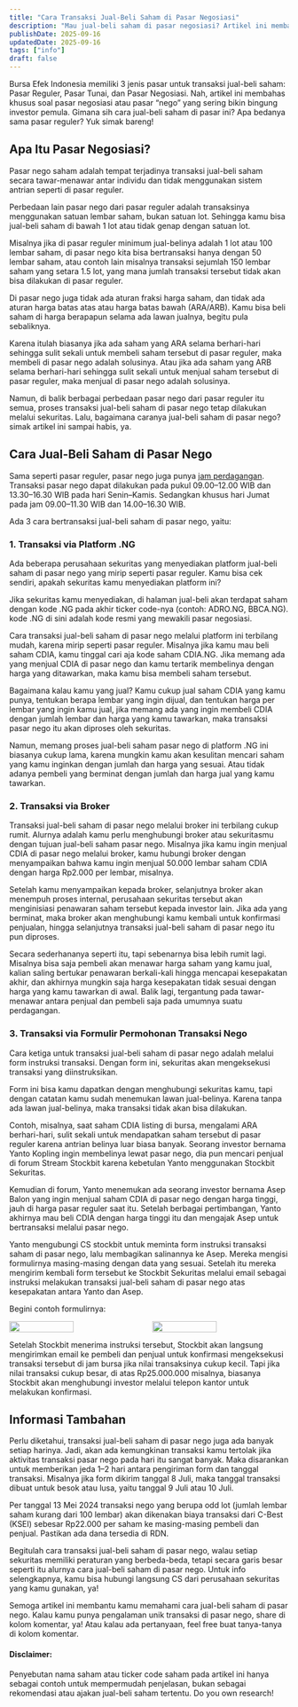 ```yaml
---
title: "Cara Transaksi Jual-Beli Saham di Pasar Negosiasi"
description: "Mau jual-beli saham di pasar negosiasi? Artikel ini membahas lengkap cara bertransaksi jual-beli saham di pasar nego untuk pemula."
publishDate: 2025-09-16
updatedDate: 2025-09-16
tags: ["info"]
draft: false
---
```


Bursa Efek Indonesia memiliki 3 jenis pasar untuk transaksi jual-beli saham: Pasar Reguler, Pasar Tunai, dan Pasar Negosiasi. Nah, artikel ini membahas khusus soal pasar negosiasi atau pasar “nego” yang sering bikin bingung investor pemula. Gimana sih cara jual-beli saham di pasar ini? Apa bedanya sama pasar reguler? Yuk simak bareng!

## Apa Itu Pasar Negosiasi?

Pasar nego saham adalah tempat terjadinya transaksi jual-beli saham secara tawar-menawar antar individu dan tidak menggunakan sistem antrian seperti di pasar reguler.

Perbedaan lain pasar nego dari pasar reguler adalah transaksinya menggunakan satuan lembar saham, bukan satuan lot. Sehingga kamu bisa jual-beli saham di bawah 1 lot atau tidak genap dengan satuan lot.

Misalnya jika di pasar reguler minimum jual-belinya adalah 1 lot atau 100 lembar saham, di pasar nego kita bisa bertransaksi hanya dengan 50 lembar saham, atau contoh lain misalnya transaksi sejumlah 150 lembar saham yang setara 1.5 lot, yang mana jumlah transaksi tersebut tidak akan bisa dilakukan di pasar reguler.

Di pasar nego juga tidak ada aturan fraksi harga saham, dan tidak ada aturan harga batas atas atau harga batas bawah (ARA/ARB). Kamu bisa beli saham di harga berapapun selama ada lawan jualnya, begitu pula sebaliknya.

Karena itulah biasanya jika ada saham yang ARA selama berhari-hari sehingga sulit sekali untuk membeli saham tersebut di pasar reguler, maka membeli di pasar nego adalah solusinya. Atau jika ada saham yang ARB selama berhari-hari sehingga sulit sekali untuk menjual saham tersebut di pasar reguler, maka menjual di pasar nego adalah solusinya.

Namun, di balik berbagai perbedaan pasar nego dari pasar reguler itu semua, proses transaksi jual-beli saham di pasar nego tetap dilakukan melalui sekuritas. Lalu, bagaimana caranya jual-beli saham di pasar nego? simak artikel ini sampai habis, ya.

## Cara Jual-Beli Saham di Pasar Nego

Sama seperti pasar reguler, pasar nego juga punya [jam perdagangan](https://www.idx.co.id/id/produk/mekanisme-dan-jam-perdagangan/). Transaksi pasar nego dapat dilakukan pada pukul 09.00–12.00 WIB dan 13.30–16.30 WIB pada hari Senin–Kamis. Sedangkan khusus hari Jumat pada jam 09.00–11.30 WIB dan 14.00–16.30 WIB.

Ada 3 cara bertransaksi jual-beli saham di pasar nego, yaitu:

### 1. Transaksi via Platform .NG

Ada beberapa perusahaan sekuritas yang menyediakan platform jual-beli saham di pasar nego yang mirip seperti pasar reguler. Kamu bisa cek sendiri, apakah sekuritas kamu menyediakan platform ini?

Jika sekuritas kamu menyediakan, di halaman jual-beli akan terdapat saham dengan kode .NG pada akhir ticker code-nya (contoh: ADRO.NG, BBCA.NG). kode .NG di sini adalah kode resmi yang mewakili pasar negosiasi.

Cara transaksi jual-beli saham di pasar nego melalui platform ini terbilang mudah, karena mirip seperti pasar reguler. Misalnya jika kamu mau beli saham CDIA, kamu tinggal cari aja kode saham CDIA.NG. Jika memang ada yang menjual CDIA di pasar nego dan kamu tertarik membelinya dengan harga yang ditawarkan, maka kamu bisa membeli saham tersebut.

Bagaimana kalau kamu yang jual? Kamu cukup jual saham CDIA yang kamu punya, tentukan berapa lembar yang ingin dijual, dan tentukan harga per lembar yang ingin kamu jual, jika memang ada yang ingin membeli CDIA dengan jumlah lembar dan harga yang kamu tawarkan, maka transaksi pasar nego itu akan diproses oleh sekuritas.

Namun, memang proses jual-beli saham pasar nego di platform .NG ini biasanya cukup lama, karena mungkin kamu akan kesulitan mencari saham yang kamu inginkan dengan jumlah dan harga yang sesuai. Atau tidak adanya pembeli yang berminat dengan jumlah dan harga jual yang kamu tawarkan.

### 2. Transaksi via Broker

Transaksi jual-beli saham di pasar nego melalui broker ini terbilang cukup rumit. Alurnya adalah kamu perlu menghubungi broker atau sekuritasmu dengan tujuan jual-beli saham pasar nego. Misalnya jika kamu ingin menjual CDIA di pasar nego melalui broker, kamu hubungi broker dengan menyampaikan bahwa kamu ingin menjual 50.000 lembar saham CDIA dengan harga Rp2.000 per lembar, misalnya.

Setelah kamu menyampaikan kepada broker, selanjutnya broker akan menempuh proses internal, perusahaan sekuritas tersebut akan menginisiasi penawaran saham tersebut kepada investor lain. Jika ada yang berminat, maka broker akan menghubungi kamu kembali untuk konfirmasi penjualan, hingga selanjutnya transaksi jual-beli saham di pasar nego itu pun diproses.

Secara sederhananya seperti itu, tapi sebenarnya bisa lebih rumit lagi. Misalnya bisa saja pembeli akan menawar harga saham yang kamu jual, kalian saling bertukar penawaran berkali-kali hingga mencapai kesepakatan akhir, dan akhirnya mungkin saja harga kesepakatan tidak sesuai dengan harga yang kamu tawarkan di awal. Balik lagi, tergantung pada tawar-menawar antara penjual dan pembeli saja pada umumnya suatu perdagangan.

### 3. Transaksi via Formulir Permohonan Transaksi Nego

Cara ketiga untuk transaksi jual-beli saham di pasar nego adalah melalui form instruksi transaksi. Dengan form ini, sekuritas akan mengeksekusi transaksi yang diinstruksikan.

Form ini bisa kamu dapatkan dengan menghubungi sekuritas kamu, tapi dengan catatan kamu sudah menemukan lawan jual-belinya. Karena tanpa ada lawan jual-belinya, maka transaksi tidak akan bisa dilakukan.

Contoh, misalnya, saat saham CDIA listing di bursa, mengalami ARA berhari-hari, sulit sekali untuk mendapatkan saham tersebut di pasar reguler karena antrian belinya luar biasa banyak. Seorang investor bernama Yanto Kopling ingin membelinya lewat pasar nego, dia pun mencari penjual di forum Stream Stockbit karena kebetulan Yanto menggunakan Stockbit Sekuritas.

Kemudian di forum, Yanto menemukan ada seorang investor bernama Asep Balon yang ingin menjual saham CDIA di pasar nego dengan harga tinggi, jauh di harga pasar reguler saat itu. Setelah berbagai pertimbangan, Yanto akhirnya mau beli CDIA dengan harga tinggi itu dan mengajak Asep untuk bertransaksi melalui pasar nego.

Yanto mengubungi CS stockbit untuk meminta form instruksi transaksi saham di pasar nego, lalu membagikan salinannya ke Asep. Mereka mengisi formulirnya masing-masing dengan data yang sesuai. Setelah itu mereka mengirim kembali form tersebut ke Stockbit Sekuritas melalui email sebagai instruksi melakukan transaksi jual-beli saham di pasar nego atas kesepakatan antara Yanto dan Asep.

Begini contoh formulirnya:

<div style="display: flex; gap: 16px;">
  <img src="blog/images/contoh-form-beli-saham-pasar-nego.webp" width="48%">
  <img src="blog/images/contoh-form-jual-saham-pasar-nego.webp" width="48%">
</div>

Setelah Stockbit menerima instruksi tersebut, Stockbit akan langsung mengirimkan email ke pembeli dan penjual untuk konfirmasi mengeksekusi transaksi tersebut di jam bursa jika nilai transaksinya cukup kecil. Tapi jika nilai transaksi cukup besar, di atas Rp25.000.000 misalnya, biasanya Stockbit akan menghubungi investor melalui telepon kantor untuk melakukan konfirmasi.

## Informasi Tambahan

Perlu diketahui, transaksi jual-beli saham di pasar nego juga ada banyak setiap harinya. Jadi, akan ada kemungkinan transaksi kamu tertolak jika aktivitas transaksi pasar nego pada hari itu sangat banyak. Maka disarankan untuk memberikan jeda 1–2 hari antara pengiriman form dan tanggal transaksi. Misalnya jika form dikirim tanggal 8 Juli, maka tanggal transaksi dibuat untuk besok atau lusa, yaitu tanggal 9 Juli atau 10 Juli.

Per tanggal 13 Mei 2024 transaksi nego yang berupa odd lot (jumlah lembar saham kurang dari 100 lembar) akan dikenakan biaya transaksi dari C-Best (KSEI) sebesar Rp22.000 per saham ke masing-masing pembeli dan penjual. Pastikan ada dana tersedia di RDN.

Begitulah cara transaksi jual-beli saham di pasar nego, walau setiap sekuritas memiliki peraturan yang berbeda-beda, tetapi secara garis besar seperti itu alurnya cara jual-beli saham di pasar nego. Untuk info selengkapnya, kamu bisa hubungi langsung CS dari perusahaan sekuritas yang kamu gunakan, ya!

Semoga artikel ini membantu kamu memahami cara jual-beli saham di pasar nego. Kalau kamu punya pengalaman unik transaksi di pasar nego, share di kolom komentar, ya! Atau kalau ada pertanyaan, feel free buat tanya-tanya di kolom komentar.

#### Disclaimer:
Penyebutan nama saham atau ticker code saham pada artikel ini hanya sebagai contoh untuk mempermudah penjelasan, bukan sebagai rekomendasi atau ajakan jual-beli saham tertentu. Do you own research!